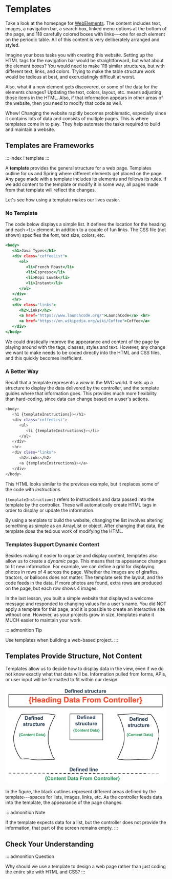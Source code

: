 # Templates

Take a look at the homepage for
[WebElements](https://www.webelements.com/). The content includes text,
images, a navigation bar, a search box, linked menu options at the
bottom of the page, and 118 carefully colored boxes with links\-\--one
for each element on the periodic table. All of this content is very
deliberately arranged and styled.

Imagine your boss tasks you with creating this website. Setting up the
HTML tags for the navigation bar would be straightforward, but what
about the element boxes? You would need to make 118 similar structures,
but with different text, links, and colors. Trying to make the table
structure work would be tedious at best, and excruciatingly difficult at
worst.

Also, what if a new element gets discovered, or some of the data for the
elements changes? Updating the text, colors, layout, etc. means
adjusting those items in the HTML. Also, if that information appears in
other areas of the website, then you need to modify that code as well.

Whew! Changing the website rapidly becomes problematic, especially since
it contains lots of data and consists of multiple pages. This is where
templates come in to play. They help automate the tasks required to
build and maintain a website.

## Templates are Frameworks

::: index
! template
:::

A **template** provides the general structure for a web page. Templates
outline for us and Spring where different elements get placed on the
page. Any page made with a template includes its elements and follows
its rules. If we add content to the template or modify it in some way,
all pages made from that template will reflect the changes.

Let\'s see how using a template makes our lives easier.

### No Template

The code below displays a simple list. It defines the location for the
heading and each `<li>` element, in addition to a couple of fun links.
The CSS file (not shown) specifies the font, text size, colors, etc.

``` {.html linenos=""}
<body>
   <h1>Java Types</h1>
   <div class="coffeeList">
      <ol>
         <li>French Roast</li>
         <li>Espresso</li>
         <li>Kopi Luwak</li>
         <li>Instant</li>
      </ol>
   </div>
   <hr>
   <div class="links">
      <h2>Links</h2>
      <a href="https://www.launchcode.org/">LaunchCode</a> <br>
      <a href="https://en.wikipedia.org/wiki/Coffee">Coffee</a>
   </div>
</body>
```

We could drastically improve the appearance and content of the page by
playing around with the tags, classes, styles and text. However, any
change we want to make needs to be coded directly into the HTML and CSS
files, and this quickly becomes inefficient.

### A Better Way

Recall that a template represents a *view* in the MVC world. It sets up
a structure to display the data delivered by the controller, and the
template guides where that information goes. This provides much more
flexibility than hard-coding, since data can change based on a user\'s
actions.

``` {.bash linenos=""}
<body>
   <h1 {templateInstructions}></h1>
   <div class="coffeeList">
      <ul>
         <li {templateInstructions}></li>
      </ul>
   </div>
   <hr>
   <div class="links">
      <h2>Links</h2>
      <a {templateInstructions}></a>
   </div>
</body>
```

This HTML looks similar to the previous example, but it replaces some of
the code with *instructions*.

`{templateInstructions}` refers to instructions and data passed into the
template by the controller. These will automatically create HTML tags in
order to display or update the information.

By using a template to build the website, changing the list involves
altering something as simple as an ArrayList or object. After changing
that data, the template does the tedious work of modifying the HTML.

### Templates Support Dynamic Content

Besides making it easier to organize and display content, templates also
allow us to create a *dynamic* page. This means that its appearance
changes to fit new information. For example, we can define a grid for
displaying photos in rows of 4 across the page. Whether the images are
of giraffes, tractors, or balloons does not matter. The template sets
the layout, and the code feeds in the data. If more photos are found,
extra rows are produced on the page, but each row shows 4 images.

In the last lesson, you built a simple website that displayed a welcome
message and responded to changing values for a user\'s name. You did NOT
apply a template for this page, and it is possible to create an
interactive site without one. However, as your projects grow in size,
templates make it MUCH easier to maintain your work.

::: admonition
Tip

Use templates when building a web-based project.
:::

## Templates Provide Structure, Not Content

Templates allow us to decide how to display data in the view, even if we
do not know exactly what that data will be. Information pulled from
forms, APIs, or user input will be formatted to fit within our design.

![](./figures/ThymeleafTemplateDiagram.png)

In the figure, the black outlines represent different areas defined by
the template\-\--spaces for lists, images, links, etc. As the controller
feeds data into the template, the appearance of the page changes.

::: admonition
Note

If the template expects data for a list, but the controller does not
provide the information, that part of the screen remains empty.
:::

## Check Your Understanding

::: admonition
Question

Why should we use a template to design a web page rather than just
coding the entire site with HTML and CSS?
:::

